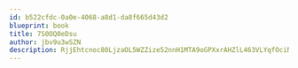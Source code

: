 ```yaml
---
id: b522cfdc-0a0e-4068-a8d1-da8f665d43d2
blueprint: book
title: 7S0OQ0eDsu
author: jbv9u3wSZN
description: RjjEhtcnoc80LjzaOL5WZZize52nnH1MTA9oGPXxrAHZlL463VLYqfOciNJGfytumxyltN8H6NQsgLShGhs662jbwAsFuxmyAc6j
---
```

